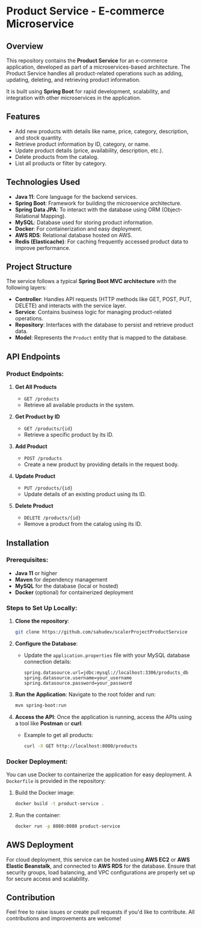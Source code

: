 # Product Service - E-commerce Microservice

## Overview
This repository contains the **Product Service** for an e-commerce application, developed as part of a microservices-based architecture. The Product Service handles all product-related operations such as adding, updating, deleting, and retrieving product information.

It is built using **Spring Boot** for rapid development, scalability, and integration with other microservices in the application.

## Features
- Add new products with details like name, price, category, description, and stock quantity.
- Retrieve product information by ID, category, or name.
- Update product details (price, availability, description, etc.).
- Delete products from the catalog.
- List all products or filter by category.
  
## Technologies Used
- **Java 11**: Core language for the backend services.
- **Spring Boot**: Framework for building the microservice architecture.
- **Spring Data JPA**: To interact with the database using ORM (Object-Relational Mapping).
- **MySQL**: Database used for storing product information.
- **Docker**: For containerization and easy deployment.
- **AWS RDS**: Relational database hosted on AWS.
- **Redis (Elasticache)**: For caching frequently accessed product data to improve performance.

## Project Structure
The service follows a typical **Spring Boot MVC architecture** with the following layers:
- **Controller**: Handles API requests (HTTP methods like GET, POST, PUT, DELETE) and interacts with the service layer.
- **Service**: Contains business logic for managing product-related operations.
- **Repository**: Interfaces with the database to persist and retrieve product data.
- **Model**: Represents the `Product` entity that is mapped to the database.

## API Endpoints

### Product Endpoints:
1. **Get All Products**
   - `GET /products`
   - Retrieve all available products in the system.

2. **Get Product by ID**
   - `GET /products/{id}`
   - Retrieve a specific product by its ID.

3. **Add Product**
   - `POST /products`
   - Create a new product by providing details in the request body.

4. **Update Product**
   - `PUT /products/{id}`
   - Update details of an existing product using its ID.

5. **Delete Product**
   - `DELETE /products/{id}`
   - Remove a product from the catalog using its ID.

## Installation

### Prerequisites:
- **Java 11** or higher
- **Maven** for dependency management
- **MySQL** for the database (local or hosted)
- **Docker** (optional) for containerized deployment

### Steps to Set Up Locally:
1. **Clone the repository**:
   ```bash
   git clone https://github.com/sahudev/scalerProjectProductService
   ```

2. **Configure the Database**:
   - Update the `application.properties` file with your MySQL database connection details:
     ```properties
     spring.datasource.url=jdbc:mysql://localhost:3306/products_db
     spring.datasource.username=your_username
     spring.datasource.password=your_password
     ```

3. **Run the Application**:
   Navigate to the root folder and run:
   ```bash
   mvn spring-boot:run
   ```

4. **Access the API**:
   Once the application is running, access the APIs using a tool like **Postman** or **curl**:
   - Example to get all products:
     ```bash
     curl -X GET http://localhost:8080/products
     ```

### Docker Deployment:
You can use Docker to containerize the application for easy deployment. A `Dockerfile` is provided in the repository:
1. Build the Docker image:
   ```bash
   docker build -t product-service .
   ```

2. Run the container:
   ```bash
   docker run -p 8080:8080 product-service
   ```

## AWS Deployment
For cloud deployment, this service can be hosted using **AWS EC2** or **AWS Elastic Beanstalk**, and connected to **AWS RDS** for the database. Ensure that security groups, load balancing, and VPC configurations are properly set up for secure access and scalability.

## Contribution
Feel free to raise issues or create pull requests if you'd like to contribute. All contributions and improvements are welcome!
